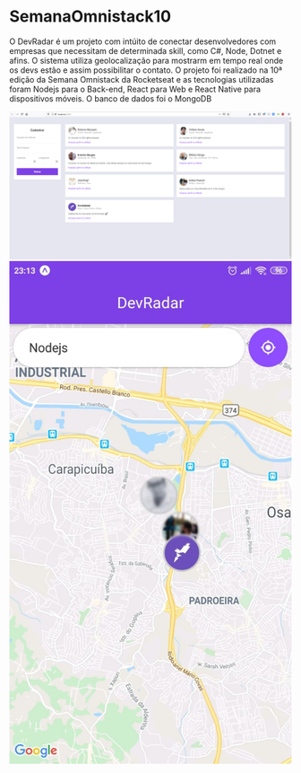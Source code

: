 # SemanaOmnistack10
O DevRadar é um projeto com intúito de conectar desenvolvedores com empresas que necessitam de determinada skill, como C#, Node, Dotnet e afins. O sistema utiliza geolocalização para mostrarm em tempo real onde os devs estão e assim possibilitar o contato.
O projeto foi realizado na 10ª edição da Semana Omnistack da Rocketseat e as tecnologias utilizadas foram Nodejs para o Back-end, React para Web e React Native para dispositivos móveis. O banco de dados foi o MongoDB

![](/screenshots/01_web.jpg?raw=true)
![](/screenshots/02_Mobile.jpg?raw=true)
